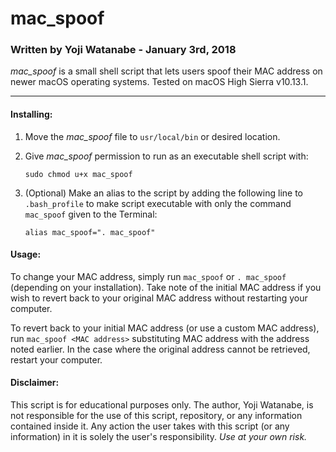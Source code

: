# mac_spoof
### Written by Yoji Watanabe - January 3rd, 2018
_mac\_spoof_ is a small shell script that lets users spoof their MAC address on newer macOS operating systems. Tested on macOS High Sierra v10.13.1.
***


#### Installing:

1. Move the _mac\_spoof_ file to `usr/local/bin` or desired location.

2. Give _mac\_spoof_ permission to run as an executable shell script with:

	```
	sudo chmod u+x mac_spoof
	```

3. (Optional) Make an alias to the script by adding the following line to `.bash_profile` to make script executable with only the command `mac_spoof` given to the Terminal:
	```
	alias mac_spoof=". mac_spoof"
	```

#### Usage:

To change your MAC address, simply run ```mac_spoof``` or ```. mac_spoof``` (depending on your installation). Take note of the initial MAC address if you wish to revert back to your original MAC address without restarting your computer.

To revert back to your initial MAC address (or use a custom MAC address), run ```mac_spoof <MAC address>``` substituting MAC address with the address noted earlier. In the case where the original address cannot be retrieved, restart your computer.


#### Disclaimer:

This script is for educational purposes only. The author, Yoji Watanabe, is not responsible for the use of this script, repository, or any information contained inside it. Any action the user takes with this script (or any information) in it is solely the user's responsibility. *Use at your own risk.*